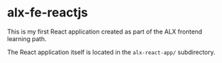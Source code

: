 # alx-fe-reactjs

This is my first React application created as part of the ALX frontend learning path.

The React application itself is located in the `alx-react-app/` subdirectory.
